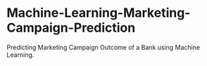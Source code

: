 # Machine-Learning-Marketing-Campaign-Prediction
Predicting Marketing Campaign Outcome of a Bank using Machine Learning. 
